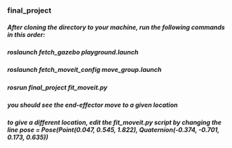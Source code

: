 ### final_project
##### After cloning the directory to your machine, run the following commands in this order:

##### roslaunch fetch_gazebo playground.launch
##### roslaunch fetch_moveit_config move_group.launch
##### rosrun final_project fit_moveit.py

##### you should see the end-effector move to a given location
##### to give a different location, edit the fit_moveit.py script by changing the line pose = Pose(Point(0.047, 0.545, 1.822), Quaternion(-0.374, -0.701, 0.173, 0.635))
